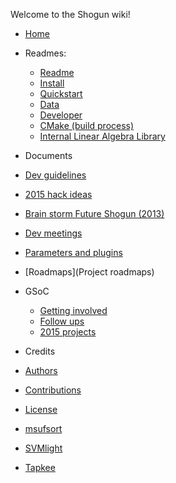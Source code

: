 Welcome to the Shogun wiki!

* [Home](Home)
* Readmes:
  * [Readme](https://github.com/shogun-toolbox/shogun/blob/develop/README.md)
  * [Install](INSTALL)
  * [Quickstart](QUICKSTART)
  * [Data](README_data)
  * [Developer](README_developer)
  * [CMake (build process)](README_cmake)
  * [Internal Linear Algebra Library](README_linalg)

* Documents
 * [Dev guidelines](Shogun-development-guidelines)
 * [2015 hack ideas](Roadmap-Shogun-2015-hack)
 * [Brain storm Future Shogun (2013)](Future-of-Shogun-Brainstorming)
 * [Dev meetings](Shogun-developer-meetings)
 * [Parameters and plugins](New-parameters-framework-and-plugins)
 * [Roadmaps](Project roadmaps)

* GSoC
  * [Getting involved](Getting-involved)
  * [Follow ups](GSoC-follow-up-blog-posts)
  * [2015 projects](Google-Summer-of-Code-2015-projects)

* Credits
 * [Authors](AUTHORS)
 * [Contributions](CONTRIBUTIONS)
 * [License](LICENSE)
  * [msufsort](LICENSE_msufsort)
  * [SVMlight](LICENSE_SVMlight)
  * [Tapkee](LICENSE_tapkee)